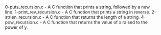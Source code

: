 0-puts_recursion.c - A C function that prints a string, followed by a new line.
1-print_rev_recursion.c - A C function that prints a string in reverse.
2-strlen_recursion.c - A C function that returns the length of a string.
4-pow_recursion.c - A C function that returns the value of x raised to the power of y.
